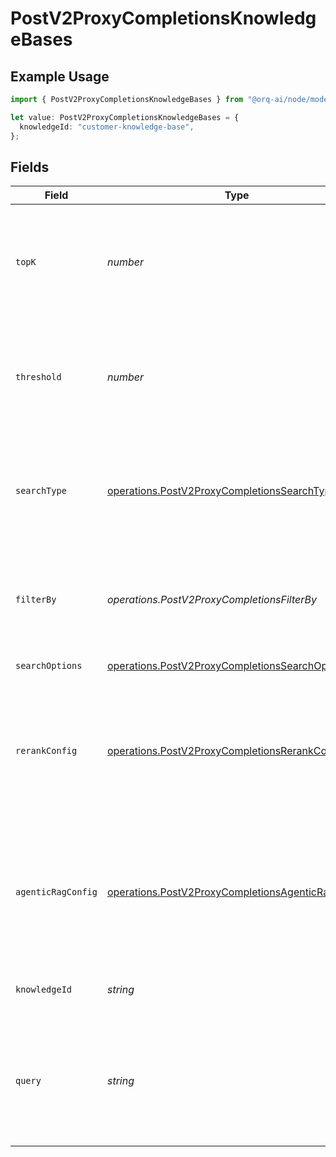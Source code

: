 # PostV2ProxyCompletionsKnowledgeBases

## Example Usage

```typescript
import { PostV2ProxyCompletionsKnowledgeBases } from "@orq-ai/node/models/operations";

let value: PostV2ProxyCompletionsKnowledgeBases = {
  knowledgeId: "customer-knowledge-base",
};
```

## Fields

| Field                                                                                                                                                                                | Type                                                                                                                                                                                 | Required                                                                                                                                                                             | Description                                                                                                                                                                          | Example                                                                                                                                                                              |
| ------------------------------------------------------------------------------------------------------------------------------------------------------------------------------------ | ------------------------------------------------------------------------------------------------------------------------------------------------------------------------------------ | ------------------------------------------------------------------------------------------------------------------------------------------------------------------------------------ | ------------------------------------------------------------------------------------------------------------------------------------------------------------------------------------ | ------------------------------------------------------------------------------------------------------------------------------------------------------------------------------------ |
| `topK`                                                                                                                                                                               | *number*                                                                                                                                                                             | :heavy_minus_sign:                                                                                                                                                                   | The number of results to return. If not provided, will default to the knowledge base configured `top_k`.                                                                             |                                                                                                                                                                                      |
| `threshold`                                                                                                                                                                          | *number*                                                                                                                                                                             | :heavy_minus_sign:                                                                                                                                                                   | The threshold to apply to the search. If not provided, will default to the knowledge base configured `threshold`                                                                     |                                                                                                                                                                                      |
| `searchType`                                                                                                                                                                         | [operations.PostV2ProxyCompletionsSearchType](../../models/operations/postv2proxycompletionssearchtype.md)                                                                           | :heavy_minus_sign:                                                                                                                                                                   | The type of search to perform. If not provided, will default to the knowledge base configured `retrieval_type`                                                                       |                                                                                                                                                                                      |
| `filterBy`                                                                                                                                                                           | *operations.PostV2ProxyCompletionsFilterBy*                                                                                                                                          | :heavy_minus_sign:                                                                                                                                                                   | The metadata filter to apply to the search. Check the [Searching a Knowledge Base](https://dash.readme.com/project/orqai/v2.0/docs/searching-a-knowledge-base) for more information. |                                                                                                                                                                                      |
| `searchOptions`                                                                                                                                                                      | [operations.PostV2ProxyCompletionsSearchOptions](../../models/operations/postv2proxycompletionssearchoptions.md)                                                                     | :heavy_minus_sign:                                                                                                                                                                   | Additional search options                                                                                                                                                            |                                                                                                                                                                                      |
| `rerankConfig`                                                                                                                                                                       | [operations.PostV2ProxyCompletionsRerankConfig](../../models/operations/postv2proxycompletionsrerankconfig.md)                                                                       | :heavy_minus_sign:                                                                                                                                                                   | Override the rerank configuration for this search. If not provided, will use the knowledge base configured rerank settings.                                                          |                                                                                                                                                                                      |
| `agenticRagConfig`                                                                                                                                                                   | [operations.PostV2ProxyCompletionsAgenticRagConfig](../../models/operations/postv2proxycompletionsagenticragconfig.md)                                                               | :heavy_minus_sign:                                                                                                                                                                   | Override the agentic RAG configuration for this search. If not provided, will use the knowledge base configured agentic RAG settings.                                                |                                                                                                                                                                                      |
| `knowledgeId`                                                                                                                                                                        | *string*                                                                                                                                                                             | :heavy_check_mark:                                                                                                                                                                   | Unique identifier of the knowledge base to search                                                                                                                                    | customer-knowledge-base                                                                                                                                                              |
| `query`                                                                                                                                                                              | *string*                                                                                                                                                                             | :heavy_minus_sign:                                                                                                                                                                   | The query to use to search the knowledge base. If not provided we will use the last user message from the messages of the requests                                                   |                                                                                                                                                                                      |